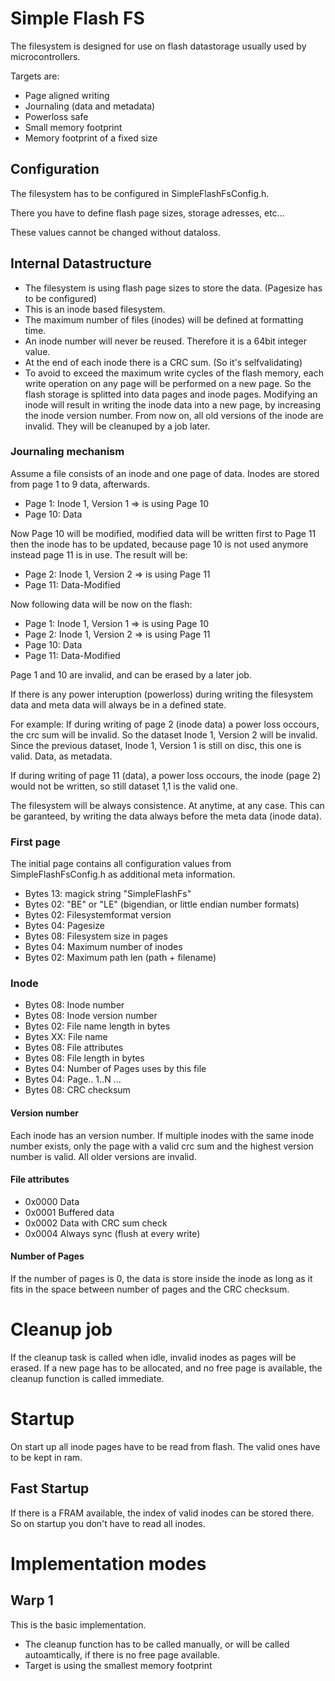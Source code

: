 # Simple Flash FS

The filesystem is designed for use on flash datastorage usually used by microcontrollers.

Targets are:
* Page aligned writing
* Journaling (data and metadata)
* Powerloss safe
* Small memory footprint
* Memory footprint of a fixed size

## Configuration

The filesystem has to be configured in SimpleFlashFsConfig.h.

There you have to define flash page sizes, storage adresses, etc...

These values cannot be changed without dataloss.

## Internal Datastructure

* The filesystem is using flash page sizes to store the data. (Pagesize has to be configured)
* This is an inode based filesystem.
* The maximum number of files (inodes) will be defined at formatting time.
* An inode number will never be reused. Therefore it is a 64bit integer value.
* At the end of each inode there is a CRC sum. (So it's selfvalidating)
* To avoid to exceed the maximum write cycles of the flash memory, each write operation on any page 
  will be performed on a new page. So the flash storage is splitted into data pages and inode pages.
  Modifying an inode will result in writing the inode data into a new page, by increasing the inode version number.
  From now on, all old versions of the inode are invalid. They will be cleanuped by a job later.
  
  
### Journaling mechanism

Assume a file consists of an inode and one page of data.
Inodes are stored from page 1 to 9 data, afterwards.

* Page 1: Inode 1, Version 1 => is using Page 10
* Page 10: Data

Now Page 10 will be modified, modified data will be written first to Page 11 
then the inode has to be updated, because page 10 is not used anymore instead
page 11 is in use. The result will be: 

* Page 2: Inode 1, Version 2 => is using Page 11
* Page 11: Data-Modified

Now following data will be now on the flash:

* Page 1: Inode 1, Version 1 => is using Page 10 
* Page 2: Inode 1, Version 2 => is using Page 11
* Page 10: Data
* Page 11: Data-Modified

Page 1 and 10 are invalid, and can be erased by a later job.

If there is any power interuption (powerloss) during writing the filesystem
data and meta data will always be in a defined state.

For example: If during writing of page 2 (inode data) a power loss occours,
the crc sum will be invalid. So the dataset Inode 1, Version 2 will be invalid.
Since the previous dataset, Inode 1, Version 1 is still on disc, this one 
is valid. Data, as metadata.

If during writing of page 11 (data), a power loss occours, the inode (page 2) would not be written,
so still dataset 1,1 is the valid one.

The filesystem will be always consistence. At anytime, at any case.
This can be garanteed, by writing the data always before the meta data (inode data).

### First page

The initial page contains all configuration values from SimpleFlashFsConfig.h
as additional meta information.

* Bytes 13: magick string "SimpleFlashFs"
* Bytes 02: "BE" or "LE" (bigendian, or little endian number formats)
* Bytes 02: Filesystemformat version
* Bytes 04: Pagesize
* Bytes 08: Filesystem size in pages
* Bytes 04: Maximum number of inodes
* Bytes 02: Maximum path len (path + filename)


### Inode

* Bytes 08: Inode number
* Bytes 08: Inode version number
* Bytes 02: File name length in bytes
* Bytes XX: File name
* Bytes 08: File attributes
* Bytes 08: File length in bytes
* Bytes 04: Number of Pages uses by this file
* Bytes 04: Page.. 1..N
...  
* Bytes 08: CRC checksum


#### Version number
Each inode has an version number. If multiple inodes with the same inode number exists, 
only the page with a valid crc sum and the highest version number is valid. All older versions
are invalid.

#### File attributes

* 0x0000 Data
* 0x0001 Buffered data
* 0x0002 Data with CRC sum check
* 0x0004 Always sync (flush at every write)

#### Number of Pages

If the number of pages is 0, the data is store inside the inode as long as it fits in the space between number of pages and the CRC checksum.

# Cleanup job

If the cleanup task is called when idle, invalid inodes as pages will be erased.
If a new page has to be allocated, and no free page is available, the cleanup function
is called immediate.

# Startup

On start up all inode pages have to be read from flash. The valid ones have to be kept in ram.

## Fast Startup

If there is a FRAM available, the index of valid inodes can be stored there. So on startup
you don't have to read all inodes.

# Implementation modes

## Warp 1

This is the basic implementation.

* The cleanup function has to be called manually, or will be called autoamtically, if there is no free page available.
* Target is using the smallest memory footprint

